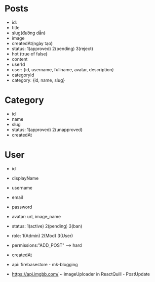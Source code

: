 # Posts

- id:
- title
- slug(đường dẫn)
- image
- createdAt(ngày tạo)
- status: 1(approved) 2(pending) 3(reject)
- hot (true of false)
- content
- userId
- user: {id, username, fullname, avatar, description}
- categoryId
- category: {id, name, slug}

# Category

- id
- name
- slug
- status: 1(approved) 2(unapproved)
- createdAt

# User

- id
- displayName
- username
- email
- password
- avatar: url, image_name
- status: 1(active) 2(pending) 3(ban)
- role: 1(Admin) 2(Mod) 3(User)
- permissions:"ADD_POST" --> hard
- createdAt

- api: firebasestore - mk-blogging

- https://api.imgbb.com/  ~ imageUploader in ReactQuill - PostUpdate